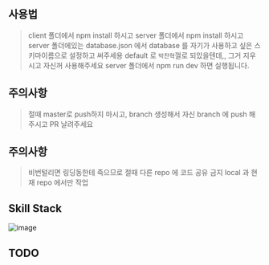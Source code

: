 ## 사용법
>client 폴더에서 npm install 하시고
>server 폴더에서 npm install 하시고
>server 폴더에있는 database.json 에서 database 를 자기가 사용하고 싶은 스키마이름으로 설정하고 써주세용
>default 로 `박찬혁`껄로 되있을텐데,, 그거 지우시고 자신꺼 사용해주세요
>server 폴더에서 npm run dev 하면 실행됩니다.


## 주의사항
>절때 master로 push하지 마시고, branch 생성해서 자신 branch 에 push 해주시고 PR 날려주세요


## 주의사항
> 비번털리면 링딩동한테 죽으므로 절때 다른 repo 에 코드 공유 금지 local 과 현재 repo 에서만 작업


## Skill Stack 

![image](https://user-images.githubusercontent.com/69495129/141423441-258f2a50-74af-4081-8eca-054d73b46af1.png)

## TODO
